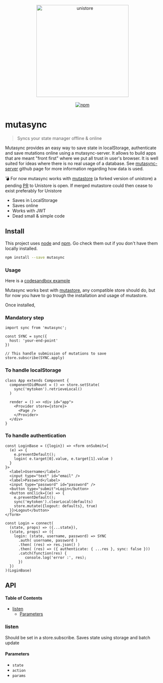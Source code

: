 <p align="center">
  <img src="https://image.flaticon.com/icons/svg/135/135673.svg" width="300" height="300" alt="unistore">
    <br>
    <br>
    <a href="https://www.npmjs.org/package/mutasync">
      <img src="https://img.shields.io/npm/v/mutasync.svg?style=flat" alt="npm">
    </a>
</p>

# mutasync

> Syncs your state manager offline & online

Mutasync provides an easy way to save state in localStorage, authenticate and save mutations online using a mutasync-server. It allows to build apps that are meant "front first" where we put all trust in user's browser. It is well suited for ideas where there is no real usage of a database. See [mutasync-server](https://github.com/krzepah/State-Management-Server) github page for more information regarding how data is used.

:bomb: For now mutasync works with [mutastore](https://github.com/krzepah/StoreSync) (a forked version of unistore) a pending [PR](https://github.com/developit/unistore/pull/161) to Unistore is open. If merged mutastore could then cease to exist preferably for Unistore

- Saves in LocalStorage
- Saves online
- Works with JWT
- Dead small & simple code

## Install

This project uses [node](http://nodejs.org) and [npm](https://npmjs.com). Go check them out if you don't have them locally installed.

```sh
npm install --save mutasync
```

### Usage

Here is a [codesandbox example](https://codesandbox.io/s/github/krzepah/storesync-example)

Mutasync works best with [mutastore](https://github.com/krzepah/mutastore), any compatible store should do, but for now you have to go trough the installation and usage of mutastore.

Once installed,

### Mandatory step

    import sync from 'mutasync';

    const SYNC = sync({
      host: 'your-end-point'
    })

    // This handle submission of mutations to save
    store.subscribe(SYNC.apply)

### To handle localStorage

    class App extends Component {
      componentDidMount = () => store.setState(
        sync('mytoken').retrieveLocal()
      )

      render = () => <div id="app">
        <Provider store={store}>
          <Page />
        </Provider>
      </div>
    }

### To handle authentication

    const LoginBase = ({login}) => <form onSubmit={
      (e) => {
        e.preventDefault();
        login( e.target[0].value, e.target[1].value )
      }
    }>
      <label>Username</label>
      <input type="text" id="email" />
      <label>Password</label>
      <input type="password" id="password" />
      <button type="submit">Login</button>
      <button onClick={(e) => {
        e.preventDefault();
        sync('mytoken').clearLocal(defaults)
        store.mutate({logout: defaults}, true)
      }}>Logout</button>
    </form>

    const Login = connect(
      (state, props) => ({...state}),
      (state, props) => ({
        login: (state, username, password) => SYNC
          .auth( username, password )
          .then( (res) => res.json() )
          .then( (res) => ({ authenticate: { ...res }, sync: false }))
          .catch(function(res) {
             console.log('error :', res);
          })
      })
    )(LoginBase)

## API

<!-- Generated by documentation.js. Update this documentation by updating the source code. -->

#### Table of Contents

- [listen](#listen)
    -   [Parameters](#parameters)

### listen

Should be set in a store.subscribe.
Saves state using storage and batch update

#### Parameters

- `state`  
- `action`  
- `params`  
